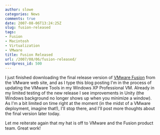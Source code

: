 ```yaml
---
author: slowe
categories: News
comments: true
date: 2007-08-06T13:24:25Z
slug: fusion-released
tags:
- Fusion
- Macintosh
- Virtualization
- VMware
title: Fusion Released
url: /2007/08/06/fusion-released/
wordpress_id: 500
---
```


I just finished downloading the final release version of [VMware Fusion](http://www.vmware.com/products/fusion/) from the VMware web site, and as I type this blog posting I'm in the process of updating the VMware Tools in my Windows XP Professional VM. Already in my limited testing of the new release I see improvements in Unity (the Windows background no longer shows up when you minimize a window). As I'm a bit limited on time right at the moment (in the midst of a VMware deployment, imagine that!), I'll stop there, and I'll post more thoughts about the final version later today.

Let me reiterate again that my hat is off to VMware and the Fusion product team. Great work!
